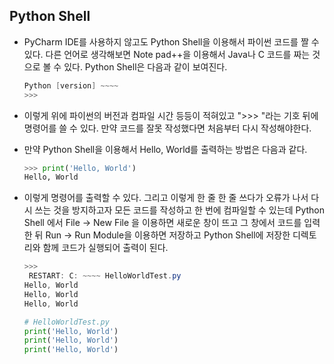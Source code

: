 ## Python Shell

- PyCharm IDE를 사용하지 않고도 Python Shell을 이용해서 파이썬 코드를 짤 수 있다.
  다른 언어로 생각해보면 Note pad++을 이용해서 Java나 C 코드를 짜는 것으로 볼 수 있다.
  Python Shell은 다음과 같이 보여진다.

  ```java
  Python [version] ~~~~
  >>> 
  ```

- 이렇게 위에 파이썬의 버전과 컴파일 시간 등등이 적혀있고 ">>> "라는 기호 뒤에 명령어를 쓸 수 있다.
  만약 코드를 잘못 작성했다면 처음부터 다시 작성해야한다.

- 만약 Python Shell을 이용해서 Hello, World를 출력하는 방법은 다음과 같다.

  ```python
  >>> print('Hello, World')
  Hello, World
  ```

- 이렇게 명령어를 출력할 수 있다.
  그리고 이렇게 한 줄 한 줄 쓰다가 오류가 나서 다시 쓰는 것을 방지하고자
  모든 코드를 작성하고 한 번에 컴파일할 수 있는데
  Python Shell 에서 File -> New File 을 이용하면 새로운 창이 뜨고 그 창에서 코드를 입력한 뒤
  Run -> Run Module을 이용하면 저장하고 Python Shell에 저장한 디렉토리와 함께 코드가 실행되어
  출력이 된다.

  ```java
  >>> 
   RESTART: C: ~~~~ HelloWorldTest.py
  Hello, World
  Hello, World
  Hello, World
  ```

  ```python
  # HelloWorldTest.py
  print('Hello, World')
  print('Hello, World')
  print('Hello, World')
  ```